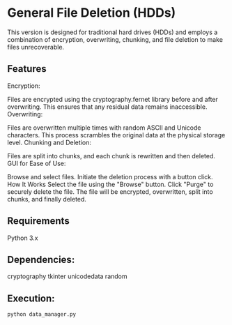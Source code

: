 
# General File Deletion (HDDs)
This version is designed for traditional hard drives (HDDs) and employs a combination of encryption, overwriting, chunking, and file deletion to make files unrecoverable.

## Features
Encryption:

Files are encrypted using the cryptography.fernet library before and after overwriting.
This ensures that any residual data remains inaccessible.
Overwriting:

Files are overwritten multiple times with random ASCII and Unicode characters.
This process scrambles the original data at the physical storage level.
Chunking and Deletion:

Files are split into chunks, and each chunk is rewritten and then deleted.
GUI for Ease of Use:

Browse and select files.
Initiate the deletion process with a button click.
How It Works
Select the file using the "Browse" button.
Click "Purge" to securely delete the file.
The file will be encrypted, overwritten, split into chunks, and finally deleted.

## Requirements
Python 3.x

## Dependencies:
  cryptography
  tkinter
  unicodedata
  random

## Execution:

```bash
python data_manager.py
